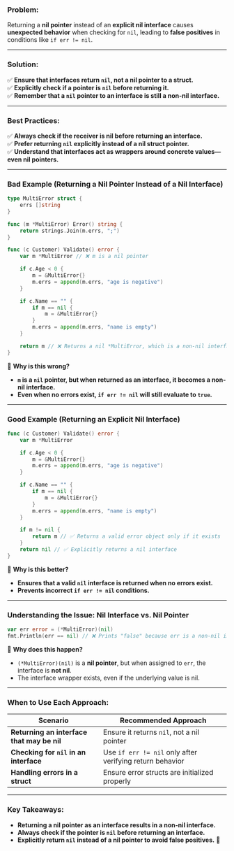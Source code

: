 ### **Problem:**

Returning a **nil pointer** instead of an **explicit nil interface** causes **unexpected behavior** when checking for `nil`, leading to **false positives** in conditions like `if err != nil`.

---

### **Solution:**

✅ **Ensure that interfaces return `nil`, not a nil pointer to a struct.**  
✅ **Explicitly check if a pointer is `nil` before returning it.**  
✅ **Remember that a `nil` pointer to an interface is still a non-nil interface.**

---

### **Best Practices:**

✅ **Always check if the receiver is nil before returning an interface.**  
✅ **Prefer returning `nil` explicitly instead of a nil struct pointer.**  
✅ **Understand that interfaces act as wrappers around concrete values—even nil pointers.**

---

### **Bad Example (Returning a Nil Pointer Instead of a Nil Interface)**

```go
type MultiError struct {
	errs []string
}

func (m *MultiError) Error() string {
	return strings.Join(m.errs, ";")
}

func (c Customer) Validate() error {
	var m *MultiError // ❌ m is a nil pointer

	if c.Age < 0 {
		m = &MultiError{}
		m.errs = append(m.errs, "age is negative")
	}

	if c.Name == "" {
		if m == nil {
			m = &MultiError{}
		}
		m.errs = append(m.errs, "name is empty")
	}

	return m // ❌ Returns a nil *MultiError, which is a non-nil interface
}
```

🔴 **Why is this wrong?**

- **`m` is a `nil` pointer, but when returned as an interface, it becomes a non-nil interface.**
- **Even when no errors exist, `if err != nil` will still evaluate to `true`.**

---

### **Good Example (Returning an Explicit Nil Interface)**

```go
func (c Customer) Validate() error {
	var m *MultiError

	if c.Age < 0 {
		m = &MultiError{}
		m.errs = append(m.errs, "age is negative")
	}

	if c.Name == "" {
		if m == nil {
			m = &MultiError{}
		}
		m.errs = append(m.errs, "name is empty")
	}

	if m != nil {
		return m // ✅ Returns a valid error object only if it exists
	}
	return nil // ✅ Explicitly returns a nil interface
}
```

🔵 **Why is this better?**

- **Ensures that a valid `nil` interface is returned when no errors exist.**
- **Prevents incorrect `if err != nil` conditions.**

---

### **Understanding the Issue: Nil Interface vs. Nil Pointer**

```go
var err error = (*MultiError)(nil)
fmt.Println(err == nil) // ❌ Prints "false" because err is a non-nil interface
```

🔴 **Why does this happen?**

- `(*MultiError)(nil)` is a **nil pointer**, but when assigned to `err`, the interface is **not nil**.
- The interface wrapper exists, even if the underlying value is nil.

---

### **When to Use Each Approach:**

|**Scenario**|**Recommended Approach**|
|---|---|
|**Returning an interface that may be nil**|Ensure it returns `nil`, not a nil pointer|
|**Checking for `nil` in an interface**|Use `if err != nil` only after verifying return behavior|
|**Handling errors in a struct**|Ensure error structs are initialized properly|

---

### **Key Takeaways:**

- **Returning a nil pointer as an interface results in a non-nil interface.**
- **Always check if the pointer is `nil` before returning an interface.**
- **Explicitly return `nil` instead of a nil pointer to avoid false positives.** 🚀